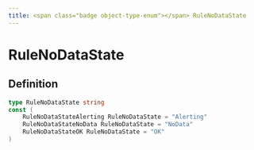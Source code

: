 ```yaml
---
title: <span class="badge object-type-enum"></span> RuleNoDataState
---
```

# <span class="badge object-type-enum"></span> RuleNoDataState

## Definition

```go
type RuleNoDataState string
const (
	RuleNoDataStateAlerting RuleNoDataState = "Alerting"
	RuleNoDataStateNoData RuleNoDataState = "NoData"
	RuleNoDataStateOK RuleNoDataState = "OK"
)

```
